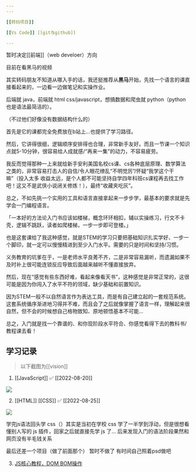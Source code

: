 ```yaml
---
---

[[转码项目]]

[[Vs Code]] [[git与github]]

---
```


暂时决定[[前端]]（web develoer）方向

目前在看黑马的视频

其实转码朋友不知道从哪入手的话，我还挺推荐从**黑马**开始，先找一个语言的课直接看起来的，一边看一边做笔记和实操作业。

后端就 java，前端就 html css/javascript，想搞数据和爬虫就 python（python 也是语法最简洁的）。  

（不过他们好像没有数据结构什么的）

首先是它的课都完全免费放在b站上...也提供了学习路径。

然后，它讲得很细，逻辑顺序安排得也合理，非常新手友好。而且一节课一个知识点就5-10分钟，很容易给人成就感/“再来一集”的动力，不容易疲劳。

我反而觉得那种一上来就给新手安利美国名校cs课、cs各种底层原理、数学算法之类的，非常容易打击人的自信/令人眼花缭乱“不明觉厉”/怀疑“我学这个干嘛”（投入太多 收益太远，是个人都不可能坚持自学四年科班cs课程再去找工作吧！这又不是武侠小说闭关修炼！），最终“收藏夹吃灰”。

总之，不如先挑一个实用的工具和语言直接拿起来一步步学，最基本的要求就是先学会一门编程语言。

「一本好的方法论入门书应该如楼梯，概念环环相扣，辅以实操练习，行文不卡壳，逻辑不跳跃，读者如爬楼梯，一步一步即可登楼。」

也是这套课给了我这种感觉，就是STEM的学习只要把基础知识扎实学好、一步一个脚印，就一定可以慢慢精进到至少入门水平。需要的只是时间和坚持/习惯。

义务教育的坑爹在于，一是老师水平良莠不齐，二是非常容易漏听，而遗漏如果不及时补上很可能连锁反应导致后面越来越听不懂直接放弃。

然后，现在“感觉有些东西好难，看起来像看天书”，这种感觉是非常正常的，这很可能是因为你闯入了水平不符的领域，缺少基础和前置知识。  

因为STEM一般不以自然语言作为表达工具，而是有自己建立起的一套规范系统。这套系统循序渐进地习得并不难，而且会了之后就像掌握了语言一样，理解起来很自然，但不会的时候想自己格物致知、原地顿悟基本不可能...

总之，入门就是找一个靠谱的、和你现阶段水平符合、你感觉看得下去的教科书/教程课去看！


## 学习记录

> 以下截图为[[vision]]

1.  [[JavaScript]] ✅ [[2022-08-20]]

![](https://picture-guan.oss-cn-hangzhou.aliyuncs.com/20220821023643.png)

2. [[HTML]] [[CSS]] ✅ [[2022-08-25]]

![](https://picture-guan.oss-cn-hangzhou.aliyuncs.com/20220826015349.png)

学完js语法回头学 css（）其实是当初在学校 css 学了一半学到浮动，但是很想看懂别人写的 js 插件，回家之后就直接先学 js 了... 后来发现入门的语法阶段果然和网页没有半毛钱关系

最后还差一个项目（做了前面那个） 暂时不做了 有时间自己照着psd做吧


3. [JS核心教程，DOM BOM操作](https://www.bilibili.com/video/BV1k4411w7sV/)

